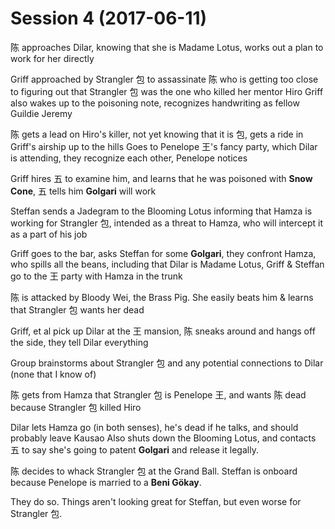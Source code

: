 # Session 4 (2017-06-11)

陈 approaches Dilar, knowing that she is Madame Lotus, works out a plan to work for her directly

Griff approached by Strangler 包 to assassinate 陈 who is getting too close to figuring out that
  Strangler 包 was the one who killed her mentor Hiro
Griff also wakes up to the poisoning note, recognizes handwriting as fellow Guildie Jeremy

陈 gets a lead on Hiro's killer, not yet knowing that it is 包, gets a ride in Griff's airship up to the hills
  Goes to Penelope 王's fancy party, which Dilar is attending, they recognize each other, Penelope notices

Griff hires 五 to examine him, and learns that he was poisoned with **Snow Cone**, 五 tells him **Golgari**
  will work

Steffan sends a Jadegram to the Blooming Lotus informing that Hamza is working for Strangler 包, intended
  as a threat to Hamza, who will intercept it as a part of his job

Griff goes to the bar, asks Steffan for some **Golgari**, they confront Hamza, who spills all the beans,
  including that Dilar is Madame Lotus, Griff & Steffan go to the 王 party with Hamza in the trunk

陈 is attacked by Bloody Wei, the Brass Pig. She easily beats him & learns that Strangler 包 wants her dead

Griff, et al pick up Dilar at the 王 mansion, 陈 sneaks around and hangs off the side, they tell Dilar
  everything

Group brainstorms about Strangler 包 and any potential connections to Dilar (none that I know of)

陈 gets from Hamza that Strangler 包 is Penelope 王, and wants 陈 dead because Strangler 包 killed Hiro

Dilar lets Hamza go (in both senses), he's dead if he talks, and should probably leave Kausao
  Also shuts down the Blooming Lotus, and contacts 五 to say she's going to patent **Golgari** and
  release it legally.

陈 decides to whack Strangler 包 at the Grand Ball. Steffan is onboard because Penelope is married
  to a **Beni Gökay**. 

They do so. Things aren't looking great for Steffan, but even worse for Strangler 包.


